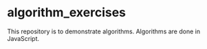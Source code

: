 # algorithm_exercises

This repository is to demonstrate algorithms.
Algorithms are done in JavaScript.

